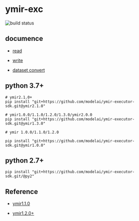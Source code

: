 # ymir-exc

![build status](https://github.com/modelai/ymir-executor-sdk/actions/workflows/ci.yml/badge.svg?branch=ymir-dev)

## documence

- [read](docs/read.md)

- [write](docs/write.md)

- [dataset convert](docs/dataset_convert.md)

## python 3.7+
```
# ymir2.1.0+
pip install "git+https://github.com/modelai/ymir-executor-sdk.git@ymir2.1.0"

# ymir1.0.0/1.1.0/1.2.0/1.3.0/ymir2.0.0
pip install "git+https://github.com/modelai/ymir-executor-sdk.git@ymir1.3.0"

# ymir 1.0.0/1.1.0/1.2.0

pip install "git+https://github.com/modelai/ymir-executor-sdk.git@ymir1.0.0"
```

## python 2.7+

```
pip install "git+https://github.com/modelai/ymir-executor-sdk.git/@py2"
```

## Reference

- [ymir1.1.0](https://github.com/IndustryEssentials/ymir/tree/master/docker_executor/sample_executor/executor)

- [ymir1.2.0+](https://github.com/IndustryEssentials/ymir/tree/dev/docker_executor/sample_executor/ymir_exc)
